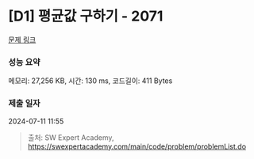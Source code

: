 # [D1] 평균값 구하기 - 2071 

[문제 링크](https://swexpertacademy.com/main/code/problem/problemDetail.do?contestProbId=AV5QRnJqA5cDFAUq) 

### 성능 요약

메모리: 27,256 KB, 시간: 130 ms, 코드길이: 411 Bytes

### 제출 일자

2024-07-11 11:55



> 출처: SW Expert Academy, https://swexpertacademy.com/main/code/problem/problemList.do